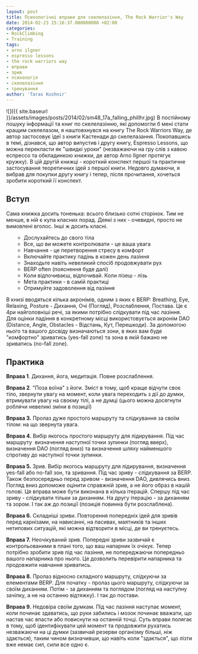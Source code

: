 ```yaml
---
layout: post
title: Психологічні вправи для скелелазіння, The Rock Warrior's Way
date: 2014-02-23 15:16:37.000000000 +02:00
categories:
- RockClimbing
- Training
tags:
- arno ilgner
- espresso lessons
- the rock warriors way
- вправи
- зрив
- психологія
- скелелазіння
- тренування
author: 'Taras Kushnir'
---
```


![]({{ site.baseurl }}/assets/images/posts/2014/02/sm48_17a_falling_phillhr.jpg)
В постійному пошуку інформації та книг по скелелазінню, які допомогли б мені стати кращим скелелазом, я наштовхнувся на книгу The Rock Warriors Way, де автор застосовує ідеї з книги Кастенади до скелелазання. Покопавшись в темі, дізнався, що автор випустив і другу книгу, Espresso Lessons, що можна перекласти як "швидкі уроки" (незважаючи на гру слів з кавою еспрессо та обкладинкою книжки, де автор Arno Ilgner протягує кружку). В цій другій книжці - короткий конспект першої та практичне застосування теоретичних ідей з першої книги. Недовго думаючи, я вибрав для покупки другу книгу і тепер, після прочитання, хочеться зробити короткий її конспект.

<!--more-->
<h2>Вступ</h2>

Сама книжка досить тоненька: всього близько сотні сторінок. Тим не менше, в ній є купа класних порад. Деякі з них - очевидні, просто не вимовлені вголос. Інші ж досить класні.
<ul>
<li style="list-style-type: none;">
<ul>
<li>Дослухайтесь до свого тіла</li>
<li>Все, що ви можете контролювати - це ваша увага</li>
<li>Навчання - це перетворення стресу в комфорт</li>
<li>Включайте практику падінь в кожен день лазіння</li>
<li>Знаходьте навіть невеликий спосіб продовжувати рух</li>
<li>BERP often (пояснення буде далі)</li>
<li>Коли відпочиваєш, відпочивай. Коли лізеш - лізь</li>
<li>Мета практики - в самій практиці</li>
<li>Отримуйте задоволення від лазіння</li>
</ul>
</li>
</ul>

В книзі вводяться кілька акронімів, одним з яких є BERP: Breathing, Eye, Relaxing, Posture - Дихання, Очі (Погляд), Розслаблення, Постава. Це є 4ри найголовніші речі, за якими потрібно слідкувати під час лазіння. Для оцінки падіння в конкретному місці використовується акронім DAO (Distance, Angle, Obstacles - Відстань, Кут, Перешкоди). За допомогою нього та вашого досвіду визначаються зони, в яких вам буде "комфортно" зриватись (yes-fall zone) та зона в якій бажано не зриватись (no-fall zone).
<h2>Практика</h2>

<strong>Вправа 1</strong>. Дихання, йога, медитація. Повне розслаблення.

<strong>Вправа 2</strong>. "Поза воїна" з йоги. Зміст в тому, щоб краще відчути своє тіло, звернути увагу на момент, коли увага переходить з дії до думки, втримувати увагу на своєму тілі, а не думці (цього можна досягнути роблячи невеликі зміни в позиції)

<strong>Вправа 3.</strong> Пролаз дуже простого маршруту та слідкування за своїм тілом: на що звернута увага.

<strong>Вправа 4.</strong> Вибір якогось простого маршруту для лідирування. Під час маршруту  визначення наступної точки зупинки (погляд вверх), визначення DAO (погляд вниз) та визначення шляху найменшого спротиву до наступної точки зупинки.

<strong>Вправа 5.</strong> Зрив. Вибір якогось маршруту для лідирування, визначення yes-fall або no-fall зон, та зривання. Під час зриву - слідкування за BERP. Також безпосередньо перед зривом - визначення DAO, дивлячись вниз. Погляд вниз допоможе оцінити справжній зрив, а не його образ в нашій голові. Ця вправа може бути виконана в кілька ітерацій. Спершу під час зриву - слідкувати тільки за диханням. На другу ітерацію - за диханням та зором. І так аж до позиції (позиція повинна бути розслаблена).

<strong>Вправа 6.</strong> Складніші зриви. Повторення попередніх ідей для зривів перед карнізами, на нависанні, на пасивах, маятників та інших нетипових ситуацій, які можна відтворити в місці, де ви тренуєтесь.

<strong>Вправа 7.</strong> Неочікуваний зрив. Попередні зриви зазвичай є контрольованими в плані того, що ваш напарник їх очікує. Тепер потрібно зробити зрив під час лазіння, не попереджаючи попередньо вашого напарника про нього. Це дозволить перевірити напарника та продовжити навчання зриватись.

<strong>Вправа 8.</strong> Пролаз відносно складного маршруту, слідкуючи за елементами BERP. Для початку - пролаз цього маршруту, слідкуючи за своїм диханням. Потім - за диханням та поглядом (погляд на наступну зачіпку, а не на останню відтяжку). І так до постави.

<strong>Вправа 9.</strong> Недовіра своїм думкам. Під час лазіння наступає момент, коли починає здаватись, що руки забились і мозок починає вважати, що настав час впасти або повиснути на останній точці. Суть вправи полягає в тому, щоб ідентифікувати цей момент та продовжити рухатись незважаючи на ці думки (зазвичай резерви організму більші, ніж здається), таким чином визначивши, що навіть коли "здається", що лізти вже немає сил, сили все одно є.
